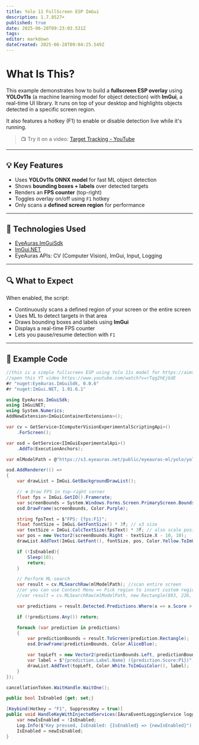 ```yaml
---
title: Yolo 11 FullScreen ESP ImGui
description: 1.7.8527+
published: true
date: 2025-06-28T09:23:03.531Z
tags: 
editor: markdown
dateCreated: 2025-06-28T09:04:25.549Z
---
```


# What Is This?

This example demonstrates how to build a **fullscreen ESP overlay** using **YOLOv11s** (a machine learning model for object detection) with **ImGui**, a real-time UI library. It runs on top of your desktop and highlights objects detected in a specific screen region.

It also features a hotkey (F1) to enable or disable detection live while it's running.

> 📺 Try it on a video: [Target Tracking - YouTube](https://www.youtube.com/watch?v=rTqg2hEjGdE)

---

## 💡 Key Features

- Uses **YOLOv11s ONNX model** for fast ML object detection
- Shows **bounding boxes + labels** over detected targets
- Renders an **FPS counter** (top-right)
- Toggles overlay on/off using `F1` hotkey
- Only scans a **defined screen region** for performance

---

## 🧰 Technologies Used

- [EyeAuras.ImGuiSdk](https://www.nuget.org/packages/EyeAuras.ImGuiSdk)
- [ImGui.NET](https://github.com/mellinoe/ImGui.NET)
- EyeAuras APIs: CV (Computer Vision), ImGui, Input, Logging

---

## 🔍 What to Expect

When enabled, the script:

- Continuously scans a defined region of your screen or the entire screen
- Uses ML to detect targets in that area
- Draws bounding boxes and labels using **ImGui**
- Displays a real-time FPS counter
- Lets you pause/resume detection with `F1`

---


## 🧪 Example Code

```csharp
//this is a simple fullscreen ESP using Yolo 11s model for https://aimtrainer.io/target-tracking
//open this YT video https://www.youtube.com/watch?v=rTqg2hEjGdE
#r "nuget:EyeAuras.ImGuiSdk, 0.0.6"
#r "nuget:ImGui.NET, 1.91.6.1"

using EyeAuras.ImGuiSdk;
using ImGuiNET;
using System.Numerics;
AddNewExtension<ImGuiContainerExtensions>();

var cv = GetService<IComputerVisionExperimentalScriptingApi>()
    .ForScreen();

var osd = GetService<IImGuiExperimentalApi>()
    .AddTo(ExecutionAnchors);

var mlModelPath = @"https://s3.eyeauras.net/public/eyeauras-ml/yolo/yolov11s.onnx";

osd.AddRenderer(() =>
{
    var drawList = ImGui.GetBackgroundDrawList();

    // ➕ Draw FPS in top-right corner
    float fps = ImGui.GetIO().Framerate;
    var screenBounds = System.Windows.Forms.Screen.PrimaryScreen.Bounds;
    osd.DrawFrame(screenBounds, Color.Purple);

    string fpsText = $"FPS: {fps:F1}";
    float fontSize = ImGui.GetFontSize() * 3f; // x3 size
    var textSize = ImGui.CalcTextSize(fpsText) * 3f; // also scale position
    var pos = new Vector2(screenBounds.Right - textSize.X - 10, 10);
    drawList.AddText(ImGui.GetFont(), fontSize, pos, Color.Yellow.ToImGuiColor(), fpsText);

    if (!IsEnabled){
        Sleep(10);
        return;
    }

    // Perform ML-search
    var result = cv.MLSearchRaw(mlModelPath); //scan entire screen 
    //or you can use Context Menu => Pick region to insert custom region - this will drastically improve quality 
    //var result = cv.MLSearchRaw(mlModelPath, new Rectangle(893, 226, 2028, 1135)); 

    var predictions = result.Detected.Predictions.Where(x => x.Score > 0.7).ToArray();

    if (!predictions.Any()) return;

    foreach (var prediction in predictions)
    {
        var predictionBounds = result.ToScreen(prediction.Rectangle);
        osd.DrawFrame(predictionBounds, Color.AliceBlue);

        var topLeft = new Vector2(predictionBounds.Left, predictionBounds.Top);
        var label = $"{prediction.Label.Name} ({prediction.Score:P1})";
        drawList.AddText(topLeft, Color.White.ToImGuiColor(), label);
    }
});

cancellationToken.WaitHandle.WaitOne();

public bool IsEnabled {get; set;}

[Keybind(Hotkey = "F1", SuppressKey = true)] 
public void HandleKeyWithInjectedServices(IAuraEventLoggingService loggingService){
    var newIsEnabled = !IsEnabled;
    Log.Info($"Key pressed, IsEnabled: {IsEnabled} => {newIsEnabled}");
    IsEnabled = newIsEnabled;    
}
```